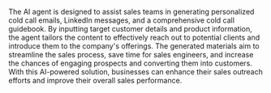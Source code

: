 The AI agent is designed to assist sales teams in generating personalized cold call emails, LinkedIn messages, and a comprehensive cold call guidebook. By inputting target customer details and product information, the agent tailors the content to effectively reach out to potential clients and introduce them to the company's offerings. The generated materials aim to streamline the sales process, save time for sales engineers, and increase the chances of engaging prospects and converting them into customers. With this AI-powered solution, businesses can enhance their sales outreach efforts and improve their overall sales performance.